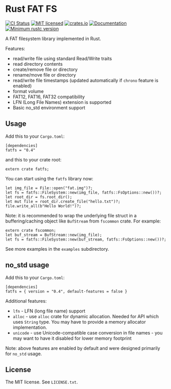 Rust FAT FS
===========

[![CI Status](https://github.com/rafalh/rust-fatfs/actions/workflows/ci.yml/badge.svg)](https://github.com/rafalh/rust-fatfs/actions/workflows/ci.yml)
[![MIT licensed](https://img.shields.io/badge/license-MIT-blue.svg)](./LICENSE.txt)
[![crates.io](https://img.shields.io/crates/v/fatfs)](https://crates.io/crates/fatfs)
[![Documentation](https://docs.rs/fatfs/badge.svg)](https://docs.rs/fatfs)
[![Minimum rustc version](https://img.shields.io/badge/rustc-1.36+-yellow.svg)](https://blog.rust-lang.org/2019/07/04/Rust-1.36.0.html)

A FAT filesystem library implemented in Rust.

Features:
* read/write file using standard Read/Write traits
* read directory contents
* create/remove file or directory
* rename/move file or directory
* read/write file timestamps (updated automatically if `chrono` feature is enabled)
* format volume
* FAT12, FAT16, FAT32 compatibility
* LFN (Long File Names) extension is supported
* Basic no_std environment support

Usage
-----

Add this to your `Cargo.toml`:

    [dependencies]
    fatfs = "0.4"

and this to your crate root:

    extern crate fatfs;

You can start using the `fatfs` library now:

    let img_file = File::open("fat.img")?;
    let fs = fatfs::FileSystem::new(img_file, fatfs::FsOptions::new())?;
    let root_dir = fs.root_dir();
    let mut file = root_dir.create_file("hello.txt")?;
    file.write_all(b"Hello World!")?;

Note: it is recommended to wrap the underlying file struct in a buffering/caching object like `BufStream` from
`fscommon` crate. For example:

    extern crate fscommon;
    let buf_stream = BufStream::new(img_file);
    let fs = fatfs::FileSystem::new(buf_stream, fatfs::FsOptions::new())?;

See more examples in the `examples` subdirectory.

no_std usage
------------

Add this to your `Cargo.toml`:

    [dependencies]
    fatfs = { version = "0.4", default-features = false }

Additional features:

* `lfn` - LFN (long file name) support
* `alloc` - use `alloc` crate for dynamic allocation. Needed for API which uses `String` type. You may have to provide
a memory allocator implementation.
* `unicode` - use Unicode-compatible case conversion in file names - you may want to have it disabled for lower memory
footprint

Note: above features are enabled by default and were designed primarily for `no_std` usage.

License
-------
The MIT license. See `LICENSE.txt`.
